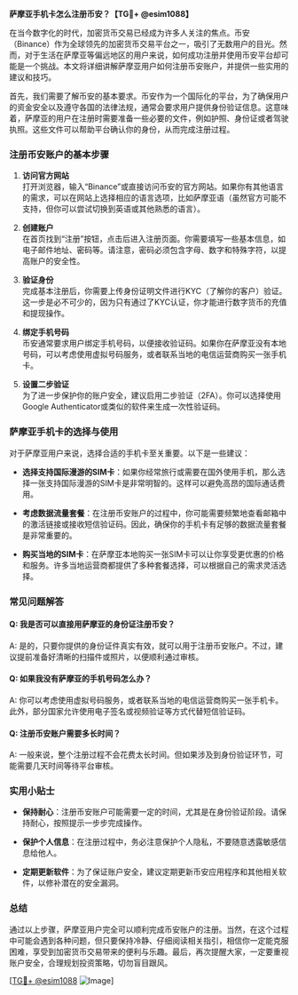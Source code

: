 **萨摩亚手机卡怎么注册币安？【TG💪+ @esim1088】**

在当今数字化的时代，加密货币交易已经成为许多人关注的焦点。币安（Binance）作为全球领先的加密货币交易平台之一，吸引了无数用户的目光。然而，对于生活在萨摩亚等偏远地区的用户来说，如何成功注册并使用币安平台却可能是一个挑战。本文将详细讲解萨摩亚用户如何注册币安账户，并提供一些实用的建议和技巧。

首先，我们需要了解币安的基本要求。币安作为一个国际化的平台，为了确保用户的资金安全以及遵守各国的法律法规，通常会要求用户提供身份验证信息。这意味着，萨摩亚的用户在注册时需要准备一些必要的文件，例如护照、身份证或者驾驶执照。这些文件可以帮助平台确认你的身份，从而完成注册过程。

### 注册币安账户的基本步骤

1. **访问官方网站**  
   打开浏览器，输入“Binance”或直接访问币安的官方网站。如果你有其他语言的需求，可以在网站上选择相应的语言选项，比如萨摩亚语（虽然官方可能不支持，但你可以尝试切换到英语或其他熟悉的语言）。

2. **创建账户**  
   在首页找到“注册”按钮，点击后进入注册页面。你需要填写一些基本信息，如电子邮件地址、密码等。请注意，密码必须包含字母、数字和特殊字符，以提高账户的安全性。

3. **验证身份**  
   完成基本注册后，你需要上传身份证明文件进行KYC（了解你的客户）验证。这一步是必不可少的，因为只有通过了KYC认证，你才能进行数字货币的充值和提现操作。

4. **绑定手机号码**  
   币安通常要求用户绑定手机号码，以便接收验证码。如果你在萨摩亚没有本地号码，可以考虑使用虚拟号码服务，或者联系当地的电信运营商购买一张手机卡。

5. **设置二步验证**  
   为了进一步保护你的账户安全，建议启用二步验证（2FA）。你可以选择使用Google Authenticator或类似的软件来生成一次性验证码。

### 萨摩亚手机卡的选择与使用

对于萨摩亚用户来说，选择合适的手机卡至关重要。以下是一些建议：

- **选择支持国际漫游的SIM卡**：如果你经常旅行或需要在国外使用手机，那么选择一张支持国际漫游的SIM卡是非常明智的。这样可以避免高昂的国际通话费用。
  
- **考虑数据流量套餐**：在注册币安账户的过程中，你可能需要频繁地查看邮箱中的激活链接或接收短信验证码。因此，确保你的手机卡有足够的数据流量套餐是非常重要的。

- **购买当地的SIM卡**：在萨摩亚本地购买一张SIM卡可以让你享受更优惠的价格和服务。许多当地运营商都提供了多种套餐选择，可以根据自己的需求灵活选择。

### 常见问题解答

#### Q: 我是否可以直接用萨摩亚的身份证注册币安？
A: 是的，只要你提供的身份证件真实有效，就可以用于注册币安账户。不过，建议提前准备好清晰的扫描件或照片，以便顺利通过审核。

#### Q: 如果我没有萨摩亚的手机号码怎么办？
A: 你可以考虑使用虚拟号码服务，或者联系当地的电信运营商购买一张手机卡。此外，部分国家允许使用电子签名或视频验证等方式代替短信验证码。

#### Q: 注册币安账户需要多长时间？
A: 一般来说，整个注册过程不会花费太长时间。但如果涉及到身份验证环节，可能需要几天时间等待平台审核。

### 实用小贴士

- **保持耐心**：注册币安账户可能需要一定的时间，尤其是在身份验证阶段。请保持耐心，按照提示一步步完成操作。
  
- **保护个人信息**：在注册过程中，务必注意保护个人隐私，不要随意透露敏感信息给他人。

- **定期更新软件**：为了保证账户安全，建议定期更新币安应用程序和其他相关软件，以修补潜在的安全漏洞。

### 总结

通过以上步骤，萨摩亚用户完全可以顺利完成币安账户的注册。当然，在这个过程中可能会遇到各种问题，但只要保持冷静、仔细阅读相关指引，相信你一定能克服困难，享受到加密货币交易带来的便利与乐趣。最后，再次提醒大家，一定要重视账户安全，合理规划投资策略，切勿盲目跟风。

[[TG💪+ @esim1088](https://t.me/s/esim1088) ![Image](https://i.postimg.cc/4NQfJmqS/Snipaste-2025-05-13-00-14-12.png)]